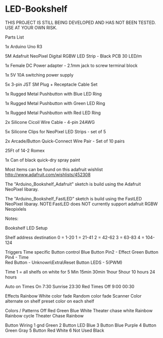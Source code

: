# LED-Bookshelf
THIS PROJECT IS STILL BEING DEVELOPED AND HAS NOT BEEN TESTED. USE AT YOUR OWN RISK.

Parts List

 1x Arduino Uno R3
 
 5M Adafruit NeoPixel Digital RGBW LED Strip - Black PCB 30 LED/m
 
 1x Female DC Power adapter - 2.1mm jack to screw terminal block
 
 1x 5V 10A switching power supply
 
 5x 3-pin JST SM Plug + Receptacle Cable Set
 
 1x Rugged Metal Pushbutton with Blue LED Ring
 
 1x Rugged Metal Pushbutton with Green LED Ring
 
 1x Rugged Metal Pushbutton with Red LED Ring
 
 2x Silicone Cicoil Wire Cable - 4-pin 24AWG
 
 5x Silicone Clips for NeoPixel LED Strips - set of 5
 
 2x Arcade/Button Quick-Connect Wire Pair - Set of 10 pairs
 
 25Ft of 14-2  Romex
 
 1x Can of black quick-dry spray paint
 
 Most items can be found on this adafruit wishlist http://www.adafruit.com/wishlists/452308

The "Arduino_Bookshelf_Adafruit" sketch is build using the Adafruit NeoPixel libaray.

The "Arduino_Bookshelf_FastLED" sketch is build using the FastLED NeoPixel libaray.
  NOTE:FastLED does NOT currently support adafruit RGBW Neopixlels

Notes:

Bookshelf LED Setup


Shelf address destination
0 = 1-20
1 = 21-41
2 = 42-62
3 = 63-83
4 = 104-124

Triggers
   Time specific
   Button control 
   Blue Button Pin2 - Effect
   Green Button Pin4 - Time  
   Red Button -  Unknown\Extra\Reset
   Button LEDS - 5(PWM)

Time
 1 = all shelfs on white for 5 Min
   15min
   30min
   1hour
   5hour
   10 hours
   24 hours

 Auto on
  Times On
   7:30 Sunrise
   23:30 Red
  Times Off
   9:00
   00:30

Effects
   Rainbow
   White
   color fade
   Random color fade
   Scanner
   Color alternate on shelf
   preset color on each shelf

Colors / Patterns
 Off
 Red
 Green
 Blue
 White
 Theater chase white
 Rainbow 
 Rainbow cycle
 Theater Chase Rainbow



Button Wiring 
1 gnd           Green
2 Button LED    Blue
3 Button Blue   Purple
4 Button Green  Gray
5 Button Red    White
6 Not Used      Black
